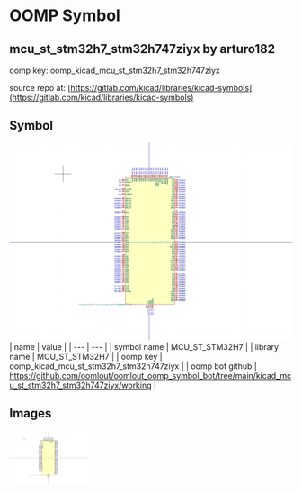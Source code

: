 # OOMP Symbol  
## mcu_st_stm32h7_stm32h747ziyx  by arturo182  
  
oomp key: oomp_kicad_mcu_st_stm32h7_stm32h747ziyx  
  
source repo at: [https://gitlab.com/kicad/libraries/kicad-symbols](https://gitlab.com/kicad/libraries/kicad-symbols)  
## Symbol  
  
[![working.png](working_600.png)](working.png)  
| name | value | 
| --- | --- | 
| symbol name | MCU_ST_STM32H7 | 
| library name | MCU_ST_STM32H7 | 
| oomp key | oomp_kicad_mcu_st_stm32h7_stm32h747ziyx | 
| oomp bot github | https://github.com/oomlout/oomlout_oomp_symbol_bot/tree/main/kicad_mcu_st_stm32h7_stm32h747ziyx/working | 
## Images  
  
[![working.png](working_140.png)](working.png)  
